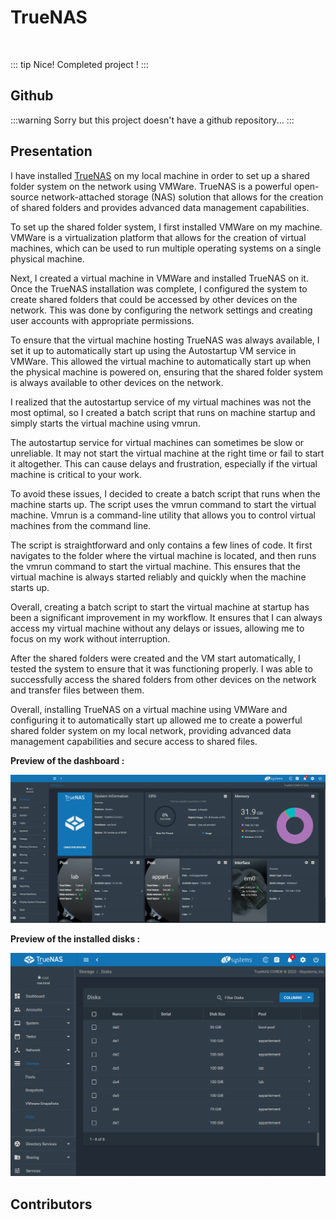 <script setup>
import { VPTeamMembers } from 'vitepress/theme'

const additionalsMembers = []

const members = [
	...additionalsMembers,
  {	
		avatar: "https://github.com/AlxisHenry.png",
		name: "Alexis Henry",
		title: "Contributor",
		links: [
			{ icon: "github", link: "https://github.com/Alxishenry" },
			{
				icon: "linkedin",
				link: "https://www.linkedin.com/in/alexishenry03",
			},
  	],
  },
];

</script>

# TrueNAS <Badge type="tip" text="finished" />

<br>

::: tip Nice!
Completed project !
:::

## Github

:::warning
Sorry but this project doesn't have a github repository...
:::

## Presentation

I have installed [TrueNAS](https://www.truenas.com/) on my local machine in order to set up a shared folder system on the network using VMWare. TrueNAS is a powerful open-source network-attached storage (NAS) solution that allows for the creation of shared folders and provides advanced data management capabilities.

To set up the shared folder system, I first installed VMWare on my machine. VMWare is a virtualization platform that allows for the creation of virtual machines, which can be used to run multiple operating systems on a single physical machine.

Next, I created a virtual machine in VMWare and installed TrueNAS on it. Once the TrueNAS installation was complete, I configured the system to create shared folders that could be accessed by other devices on the network. This was done by configuring the network settings and creating user accounts with appropriate permissions.

To ensure that the virtual machine hosting TrueNAS was always available, I set it up to automatically start up using the Autostartup VM service in VMWare. This allowed the virtual machine to automatically start up when the physical machine is powered on, ensuring that the shared folder system is always available to other devices on the network.

I realized that the autostartup service of my virtual machines was not the most optimal, so I created a batch script that runs on machine startup and simply starts the virtual machine using vmrun.

The autostartup service for virtual machines can sometimes be slow or unreliable. It may not start the virtual machine at the right time or fail to start it altogether. This can cause delays and frustration, especially if the virtual machine is critical to your work.

To avoid these issues, I decided to create a batch script that runs when the machine starts up. The script uses the vmrun command to start the virtual machine. Vmrun is a command-line utility that allows you to control virtual machines from the command line.

The script is straightforward and only contains a few lines of code. It first navigates to the folder where the virtual machine is located, and then runs the vmrun command to start the virtual machine. This ensures that the virtual machine is always started reliably and quickly when the machine starts up.

Overall, creating a batch script to start the virtual machine at startup has been a significant improvement in my workflow. It ensures that I can always access my virtual machine without any delays or issues, allowing me to focus on my work without interruption.

After the shared folders were created and the VM start automatically, I tested the system to ensure that it was functioning properly. I was able to successfully access the shared folders from other devices on the network and transfer files between them.

Overall, installing TrueNAS on a virtual machine using VMWare and configuring it to automatically start up allowed me to create a powerful shared folder system on my local network, providing advanced data management capabilities and secure access to shared files.

**Preview of the dashboard :**

![preview](/static/truenas.png)

**Preview of the installed disks :**

![preview](/static/truenas-disks.png)

## Contributors

<VPTeamMembers size="medium" :members="members" />
